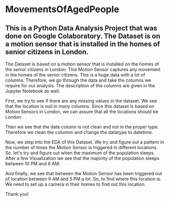 # MovementsOfAgedPeople
This is a Python Data Analysis Project that was done on Google Colaboratory. The Dataset is on a motion sensor that is installed in the homes of senior citizens in London.
----
The Dataset is based on a motion sensor that is installed on the homes of the senior citizens in London. This Motion Sensor captures any movement in the homes of the senior citizens. This is a huge data with a lot of columns. Therefore, we go through the data and take the columns we require for our analysis. The description of the columns are given in the Jupyter Notebook as well.

First, we try to see if there are any missing values in the dataset. We see that the location is null in many columns. Since this dataset is based on Motion Sensors in London, we can assure that all the locations should be London.

Then we see that the date column is not clean and not in the proper type. Therefore we clean the columnn and change the datatype to datetime. 

Now, we step into the EDA of this Dataset. We try and figure out a pattern in the number of times the Motion Sensor is triggered in different locations. So. let's try and figure out when the maximum of the population sleeps. After a few Visualization we see that the majority of the population sleeps between 10 PM and 6 AM.

And finally, we see that between the Motion Sensor has been triggered out of location between 9 AM and 5 PM a lot. So, to find where this location is. We need to set up a camera in their homes to find out this location.

Thank you!
